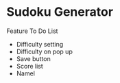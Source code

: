 <h1>Sudoku Generator</h1>
<p>Feature To Do List</p>
<ul>
	<li>Difficulty setting</li>
	<li>Difficulty on pop up</li>
	<li>Save button</li>
	<li>Score list</li>
	<li>Namel</li>
</ul>